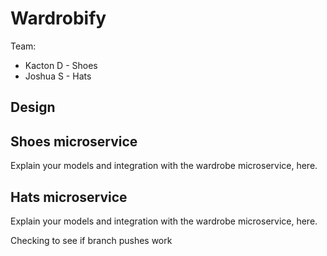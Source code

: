 # Wardrobify

Team:

* Kacton D - Shoes
* Joshua S - Hats

## Design

## Shoes microservice

Explain your models and integration with the wardrobe
microservice, here.

## Hats microservice

Explain your models and integration with the wardrobe
microservice, here.

Checking to see if branch pushes work